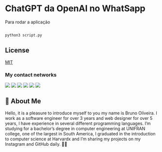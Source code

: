 # ChatGPT da OpenAI no WhatSapp 




Para rodar a aplicação 

```python 

python3 script.py 

```


## License

[MIT](https://choosealicense.com/licenses/mit/)

### My contact networks    

</h1>
   <a href="https://www.instagram.com/devbrunoo/" target="_blank"><img src="https://img.shields.io/badge/-Instagram-%23E4405F?style=for-the-badge&logo=instagram&logoColor=white" target="_blank"></a>
    <a href="https://medium.com/@devbrunoo" target="_blank"><img src="https://img.shields.io/badge/Medium-12100E?style=for-the-badge&logo=medium&logoColor=white" target="_blank"></a> 
    <a href="https://www.quora.com/profile/DevBrunoo" target="_blank"><img src="https://img.shields.io/badge/Quora-%23B92B27.svg?&style=for-the-badge&logo=Quora&logoColor=white" target="_blank"></a>
   <a href="https://codepen.io/brunobyhow15" target="_blank"><img src="https://img.shields.io/badge/Codepen-000000?style=for-the-badge&logo=codepen&logoColor=white" target="_blank"></a> 
    <a href = "mailto:contactbruno5@gmail.com"><img src="https://img.shields.io/badge/-Gmail-%23333?style=for-the-badge&logo=gmail&logoColor=white" target="_blank"></a>
    <a href="https://www.linkedin.com/in/devbruono/" target="_blank"><img src="https://img.shields.io/badge/-LinkedIn-%230077B5?style=for-the-badge&logo=linkedin&logoColor=white" target="_blank"></a> 
  


## 🚀 About Me
Hello, it is a pleasure to introduce myself to you my name is Bruno Oliveira. I work as a software engineer for over 3 years and web designer for over 5 years, I have experience in several different programming languages. I’m studying for a bachelor’s degree in computer engineering at UNIFRAN college, one of the largest in South America, I graduated in the introduction to computer science at Harvardx and I’m sharing my projects on my Instagram and GitHub daily. 🚀🤍